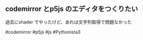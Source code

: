 
## codemirror とp5js のエディタをつくりたい

過去にshader でやったけど、あれは文字列取得で問題なかった



#codemirror #p5js #js #Pythonista3